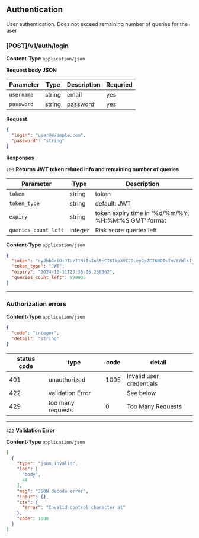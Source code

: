 ##  Authentication

User authentication. Does not exceed remaining number of queries for the user

### [POST]/v1/auth/login

**Content-Type** `application/json`

**Request body JSON**

| Parameter  | Type   | Description | Requried |
|------------|--------|-------------|----------|
| `username` | string | email       | yes      |
| `password` | string | password    | yes      |

**Request**

```json
{
  "login": "user@example.com",
  "password": "string"
}
```

**Responses**

`200` **Returns JWT token related info and remaining number of queries**

| Parameter            | Type    | Description                                          | 
|----------------------|---------|------------------------------------------------------|
| `token`              | string  | token                                                | 
| `token_type`         | string  | default: JWT                                         | 
| `expiry`             | string  | token expiry time in '%d/%m/%Y, %H:%M:%S GMT' format | 
| `queries_count_left` | integer | Risk score queries left                              |


**Content-Type** `application/json`

```json
{
  "token": "eyJhbGciOiJIUzI1NiIsInR5cCI6IkpXVCJ9.eyJpZCI6NDIsImVtYWlsIjoicmdheWJhZHVsbGluYUB0b25ndWFyZC5vcmciLCJuYW1lIjoiUml0YSIsInN1cm5hbWUiOiJHYXliYWR1bGxpbmEiLCJleHAiOjE3MzM5NjAxMDUsInNjb3BlcyI6WzJdLCJ0eXBlIjoiYWNjZXNzX3Rva2VuIiwicHQiOlsiLyIsIi9yaXNrLXNjb3JpbmctaGlzdG9yeSIsIi9jbGFpbSIsIi92aXN1YWxpemVyIiwiL215LWNsYWltcyIsIi9hZGRyZXNzZXMiLCIvd2hpdGVsaXN0IiwiL21lIiwiL3RvcF9ob2xkZXJzIiwiL3RvcC1hY2NvdW50cyIsIi9tb25pdG9yaW5nLXJ1bGUiXX0.xLEODITLAtMpBbOQV3B7uoHccGZkfNTb2asfMA48vfU",
  "token_type": "JWT",
  "expiry": "2024-12-11T23:35:05.256362",
  "queries_count_left": 999936
}
```
***
### Authorization errors

**Content-Type** `application/json`
```json
{
  "code": "integer",
  "detail": "string"
}
```

| status code | type              | code | detail                   | 
|-------------|-------------------|------|--------------------------|
| 401         | unauthorized      | 1005 | Invalid user credentials |
| 422         | validation Error  |      | See below                |
| 429         | too many requests | 0    | Too Many Requests        |      

***

`422` **Validation Error**

**Content-Type** `application/json`

```json
[
  {
    "type": "json_invalid",
    "loc": [
      "body",
      44
    ],
    "msg": "JSON decode error",
    "input": {},
    "ctx": {
      "error": "Invalid control character at"
    },
    "code": 1000
  }
]
```
